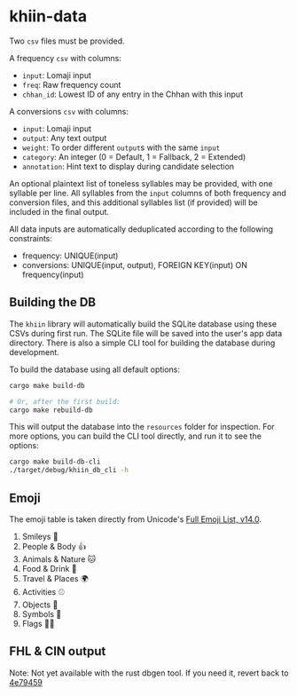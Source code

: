 # khiin-data

Two `csv` files must be provided.

A frequency `csv` with columns:

- `input`: Lomaji input
- `freq`: Raw frequency count
- `chhan_id`: Lowest ID of any entry in the Chhan with this input

A conversions `csv` with columns:

- `input`: Lomaji input
- `output`: Any text output
- `weight`: To order different `output`s with the same `input`
- `category`: An integer (0 = Default, 1 = Fallback, 2 = Extended)
- `annotation`: Hint text to display during candidate selection

An optional plaintext list of toneless syllables may be provided, with
one syllable per line. All syllables from the `input` columns of
both frequency and conversion files, and this additional syllables
list (if provided) will be included in the final output.

All data inputs are automatically deduplicated according to the
following constraints:

- frequency: UNIQUE(input)
- conversions: UNIQUE(input, output), FOREIGN KEY(input) ON frequency(input)

## Building the DB

The `khiin` library will automatically build the SQLite database using these
CSVs during first run. The SQLite file will be saved into the user's app data
directory. There is also a simple CLI tool for building the database during
development.

To build the database using all default options:

```bash
cargo make build-db

# Or, after the first build:
cargo make rebuild-db
```

This will output the database into the `resources` folder for inspection. For
more options, you can build the CLI tool directly, and run it to see the options:

```bash
cargo make build-db-cli
./target/debug/khiin_db_cli -h
```

## Emoji

The emoji table is taken directly from Unicode's [Full Emoji List, v14.0](https://unicode.org/emoji/charts/full-emoji-list.html).

1. Smileys 🙂
2. People & Body 👍
3. Animals & Nature 🐱
4. Food & Drink 🍌
5. Travel & Places 🌍
6. Activities ⚾
7. Objects 🔔
8. Symbols 🚻
9. Flags 🏴‍☠️

## FHL & CIN output

Note: Not yet available with the rust dbgen tool. If you need it, revert back to [4e79459](https://github.com/aiongg/khiin-rs/tree/4e79459e4cf595580d1579dc0d87a2455f1a1b78/data)

